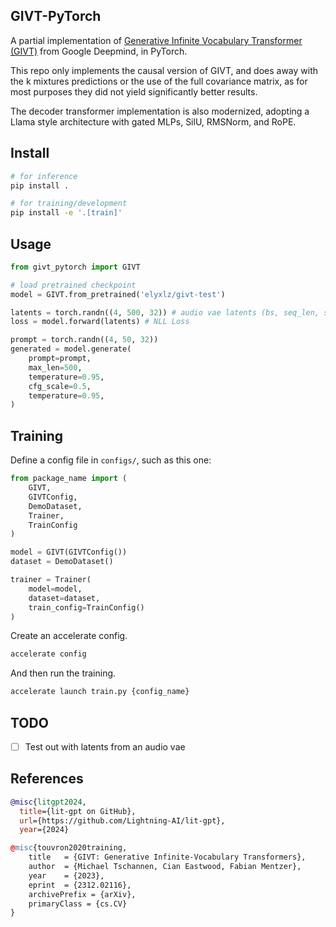 ## GIVT-PyTorch
A partial implementation of [Generative Infinite Vocabulary Transformer (GIVT)](https://arxiv.org/abs/2312.02116) from Google Deepmind, in PyTorch.

This repo only implements the causal version of GIVT, and does away with the k mixtures predictions or the use of the full covariance matrix, as for most purposes they did not yield significantly better results.

The decoder transformer implementation is also modernized, adopting a Llama style architecture with gated MLPs, SilU, RMSNorm, and RoPE.

## Install
```sh
# for inference
pip install .

# for training/development
pip install -e '.[train]'
```


## Usage
```py
from givt_pytorch import GIVT

# load pretrained checkpoint
model = GIVT.from_pretrained('elyxlz/givt-test')

latents = torch.randn((4, 500, 32)) # audio vae latents (bs, seq_len, size)
loss = model.forward(latents) # NLL Loss

prompt = torch.randn((4, 50, 32))
generated = model.generate(
    prompt=prompt,
    max_len=500,
    temperature=0.95,
    cfg_scale=0.5,
    temperature=0.95,
)
```

## Training

Define a config file in `configs/`, such as this one:
```py
from package_name import (
    GIVT,
    GIVTConfig,
    DemoDataset,
    Trainer,
    TrainConfig
)

model = GIVT(GIVTConfig())
dataset = DemoDataset()

trainer = Trainer(
    model=model,
    dataset=dataset,    
    train_config=TrainConfig()
)
```
Create an accelerate config.
```sh
accelerate config
```

And then run the training.
```sh
accelerate launch train.py {config_name}
```

## TODO
- [ ] Test out with latents from an audio vae

## References
```bibtex
@misc{litgpt2024,
  title={lit-gpt on GitHub},
  url={https://github.com/Lightning-AI/lit-gpt},
  year={2024}

@misc{touvron2020training,
    title   = {GIVT: Generative Infinite-Vocabulary Transformers}, 
    author  = {Michael Tschannen, Cian Eastwood, Fabian Mentzer},
    year    = {2023},
    eprint  = {2312.02116},
    archivePrefix = {arXiv},
    primaryClass = {cs.CV}
}
```